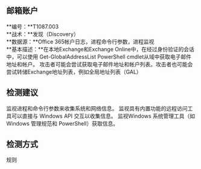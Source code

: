 ## 邮箱账户  
**编号：**T1087.003  
**战术：**发现（Discovery）  
**数据源：**Office 365帐户日志，进程命令行参数，进程监视  
**基本描述：**在本地Exchange和Exchange Online中，在经过身份验证的会话中，可以使用
Get-GlobalAddressList PowerShell cmdlet从域中获取电子邮件地址和帐户。
攻击者可能会尝试获取电子邮件地址和帐户列表。攻击者也可能会尝试转储Exchange地址列表，例如全局地址列表（GAL）  
## 检测建议  
监视进程和命令行参数来收集系统和网络信息。
监视具有内置功能的远程访问工具可以直接与 Windows API 交互以收集信息。
监视Windows 系统管理工具（如 Windows 管理规范和 PowerShell）获取信息。  
## 检测方式  
规则